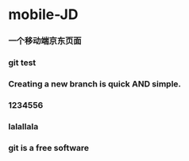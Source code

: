 # mobile-JD
### 一个移动端京东页面
### git test
### Creating a new branch is quick AND simple.
### 1234556
### lalallala
### git is a free software